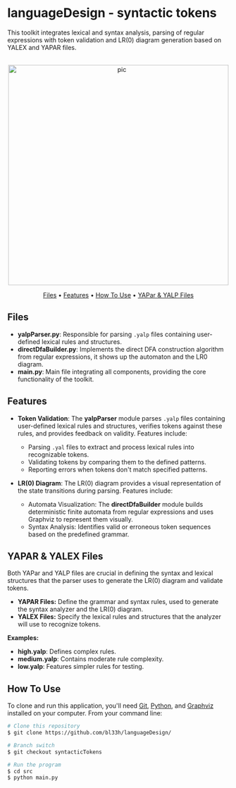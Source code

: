 # languageDesign - syntactic tokens
This toolkit integrates lexical and syntax analysis, parsing of regular expressions with token validation and LR(0) diagram generation based on YALEX and YAPAR files.

<p align="center">
  <br>
  <img src="https://cdn.dribbble.com/users/4358240/screenshots/14825308/media/84f51703b2bfc69f7e8bb066897e26e0.gif" alt="pic" width="500">
  <br>
</p>
<p align="center">
  <a href="#Files">Files</a> •
  <a href="#Features">Features</a> •
  <a href="#how-to-use">How To Use</a> •
  <a href="#yapar-yalp-files">YAPar & YALP Files</a>
</p>

## Files
- **yalpParser.py**: Responsible for parsing `.yalp` files containing user-defined lexical rules and structures.
- **directDfaBuilder.py**: Implements the direct DFA construction algorithm from regular expressions, it shows up the automaton and the LR0 diagram.
- **main.py**: Main file integrating all components, providing the core functionality of the toolkit.

## Features
- **Token Validation**: The **yalpParser** module parses `.yalp` files containing user-defined lexical rules and structures, verifies tokens against these rules, and provides feedback on validity. Features include:
  - Parsing `.yal` files to extract and process lexical rules into recognizable tokens.
  - Validating tokens by comparing them to the defined patterns.
  - Reporting errors when tokens don't match specified patterns.

- **LR(0) Diagram**: The LR(0) diagram provides a visual representation of the state transitions during parsing. Features include:
  - Automata Visualization: The **directDfaBuilder** module builds deterministic finite automata from regular expressions and uses Graphviz to represent them visually.
  - Syntax Analysis: Identifies valid or erroneous token sequences based on the predefined grammar.

## YAPAR & YALEX Files
Both YAPar and YALP files are crucial in defining the syntax and lexical structures that the parser uses to generate the LR(0) diagram and validate tokens.

- **YAPAR Files:** Define the grammar and syntax rules, used to generate the syntax analyzer and the LR(0) diagram.
- **YALEX Files:** Specify the lexical rules and structures that the analyzer will use to recognize tokens.

**Examples:**
- **high.yalp**: Defines complex rules.
- **medium.yalp**: Contains moderate rule complexity.
- **low.yalp**: Features simpler rules for testing.

## How To Use
To clone and run this application, you'll need [Git](https://git-scm.com), [Python](https://www.python.org/downloads/), and [Graphviz](https://graphviz.org) installed on your computer. From your command line:

```bash
# Clone this repository
$ git clone https://github.com/bl33h/languageDesign/

# Branch switch
$ git checkout syntacticTokens

# Run the program
$ cd src
$ python main.py

